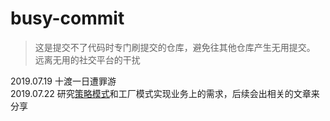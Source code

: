 # busy-commit
> 这是提交不了代码时专门刷提交的仓库，避免往其他仓库产生无用提交。
> 远离无用的社交平台的干扰


2019.07.19
十渡一日遭罪游    
2019.07.22
研究[策略模式](https://github.com/tinet-shenjg/JavaInterview/blob/master/designPattern/strategy.md)和工厂模式实现业务上的需求，后续会出相关的文章来分享
